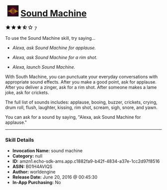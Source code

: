 # &nbsp;<img src="skill_icon" alt="Sound Machine icon" width="36"> [Sound Machine](http://alexa.amazon.com/#skills/amzn1.echo-sdk-ams.app.c1882fa9-b42f-4834-a37e-1cc2d97f8516)
![3.9 stars](../../images/ic_star_black_18dp_1x.png)![3.9 stars](../../images/ic_star_black_18dp_1x.png)![3.9 stars](../../images/ic_star_black_18dp_1x.png)![3.9 stars](../../images/ic_star_half_black_18dp_1x.png)![3.9 stars](../../images/ic_star_border_black_18dp_1x.png) 7

To use the Sound Machine skill, try saying...

* *Alexa, ask Sound Machine for applause.*

* *Alexa, ask Sound Machine for a rim shot.*

* *Alexa, launch Sound Machine.*

With South Machine, you can punctuate your everyday conversations with appropriate sound effects. After you make a good point, ask for applause. After you deliver a zinger, ask for a rim shot. After someone makes a lame joke, ask for crickets.

The full list of sounds includes: applause, booing, buzzer, crickets, crying, drum roll, flush, laughter, kissing, rim shot, scream, sigh, snore, and yawn.

You can ask for a sound by saying, "Alexa, ask Sound Machine for applause."

***

### Skill Details

* **Invocation Name:** sound machine
* **Category:** null
* **ID:** amzn1.echo-sdk-ams.app.c1882fa9-b42f-4834-a37e-1cc2d97f8516
* **ASIN:** B01H4AVIQS
* **Author:** worldengine
* **Release Date:** June 20, 2016 @ 00:45:30
* **In-App Purchasing:** No
